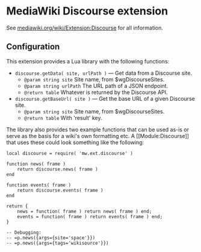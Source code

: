 MediaWiki Discourse extension
=============================

See [mediawiki.org/wiki/Extension:Discourse](https://www.mediawiki.org/wiki/Extension:Discourse)
for all information.

## Configuration

This extension provides a Lua library with the following functions:

* `discourse.getData( site, urlPath )` — Get data from a Discourse site.
  * `@param string site` Site name, from $wgDiscourseSites.
  * `@param string urlPath` The URL path of a JSON endpoint.
  * `@return table` Whatever is returned by the Discourse API.
* `discourse.getBaseUrl( site )` — Get the base URL of a given Discourse site.
  * `@param string site` Site name, from $wgDiscourseSites.
  * `@return table` With 'result' key.

The library also provides two example functions that can be used as-is or serve as the basis for a wiki's own formatting etc.
A [[Module:Discourse]] that uses these could look something like the following:

```
local discourse = require( 'mw.ext.discourse' )

function news( frame )
    return discourse.news( frame )
end

function events( frame )
    return discourse.events( frame )
end

return {
    news = function( frame ) return news( frame ) end;
    events = function( frame ) return events( frame ) end;
}

-- Debugging:
-- =p.news({args={site='space'}})
-- =p.news({args={tags='wikisource'}})
```
